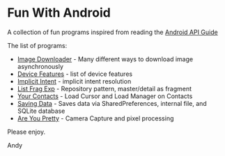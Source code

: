 Fun With Android
================

A collection of fun programs inspired from reading the [Android API Guide](http://developer.android.com/guide/index.html)

The list of programs:
* [Image Downloader](https:./FunWithAndroid/tree/master/Asynch/UltimateImageDownloader) - Many different ways to download image asynchronously
* [Device Features](https:./FunWithAndroid/tree/master/Introduction/DeviceCompatibility/DeviceFeatures) - list of device features
* [Implicit Intent](https:./FunWithAndroid/tree/master/AppComponents/ImplicitIntent) - implicit intent resolution
* [List Frag Exp](https:./FunWithAndroid/tree/master/AppComponents/ListFragExp) - Repository pattern, master/detail as fragment
* [Your Contacts](https:./FunWithAndroid/tree/master/AppComponents/YourContacts) - Load Cursor and Load Manager on Contacts
* [Saving Data](https:./FunWithAndroid/tree/master/AppComponents/SavingData) - Saves data via SharedPreferences, internal file, and SQLite database
* [Are You Pretty](https:./FunWithAndroid/tree/master/MultiMedia/MyApplication2) - Camera Capture and pixel processing


Please enjoy.


Andy